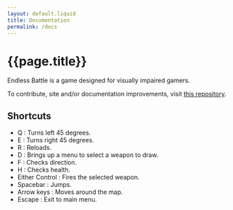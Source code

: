 ```yaml
---
layout: default.liquid
title: Documentation
permalink: /docs
---
```

# {{page.title}}
Endless Battle is a game designed for visually impaired gamers.

To contribute, site and/or documentation improvements, visit [this repository](https://github.com/harrymkt/endless-battle).

## Shortcuts
* Q : Turns left 45 degrees.
* E : Turns right 45 degrees.
* R : Reloads.
* D : Brings up a menu to select a weapon to draw.
* F : Checks direction.
* H : Checks health.
* Either Control : Fires the selected weapon.
* Spacebar : Jumps.
* Arrow keys : Moves around the map.
* Escape : Exit to main menu.